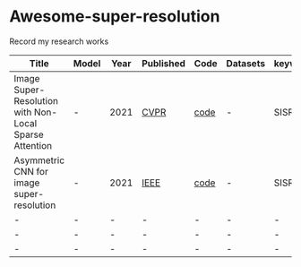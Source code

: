 Awesome-super-resolution
=========
Record my research works

| Title | Model | Year |Published| Code | Datasets |keywords|
| --- | --- | --- | --- | --- |--- |--- |
| Image Super-Resolution with Non-Local Sparse Attention | - | 2021 |<a href="https://openaccess.thecvf.com/content/CVPR2021/papers/Mei_Image_Super-Resolution_With_Non-Local_Sparse_Attention_CVPR_2021_paper.pdf" style="white-space: nowrap;">CVPR</a>|  <a href="https://github.com/HarukiYqM/Non-Local-Sparse-Attention">code</a>| - |SISR |
| Asymmetric CNN for image super-resolution | - | 2021 | <a href="https://ieeexplore.ieee.org/abstract/document/9420448" style="white-space: nowrap;">IEEE</a> | <a href="https://github.com/hellloxiaotian/ACNet" style="white-space: nowrap;">code</a> |- | SISR |
| - | - | - | - | - |- |-|
| - | - | - | - | - |- |-|
| - | - | - | - | - |- |-|
